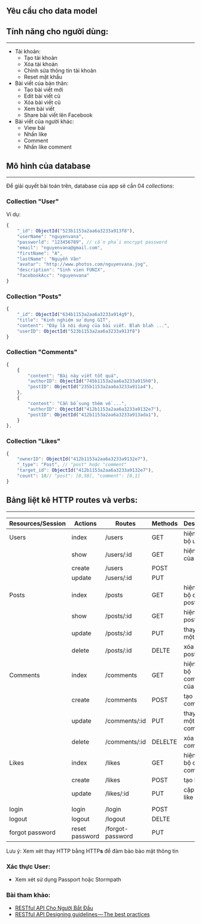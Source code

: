 ## Yêu cầu cho data model

## Tính năng cho người dùng:
---
- Tài khoản:
    - Tạo tài khoản
    - Xóa tài khoản
    - Chỉnh sửa thông tin tài khoản
    - Reset mật khẩu
- Bài viết của bản thân:
    - Tạo bài viết mới
    - Edit bài viết cũ
    - Xóa bài viết cũ
    - Xem bài viết
    - Share bài viết lên Facebook
- Bài viết của người khác:
    - View bài
    - Nhấn like
    - Comment
    - Nhấn like comment

## Mô hình của database
---
Để giải quyết bài toán trên, database của app sẽ cần 04 *collections*:

### Collection "User"

Ví dụ:

```js
{
    "_id": ObjectId("523b1153a2aa6a3233a913f8"),
    "userName": "nguyenvana",
    "passworld": "123456789", // cần phải encrypt password
    "email": "nguyenvana@gmail.com",
    "firstName": "A",
    "lastName": "Nguyễn Văn"
    "avatar": "http://www.photos.com/nguyenvana.jog",
    "description": "Sinh vien FUNIX",
    "facebookAcc": "nguyenvana"
}
```

### Collection "Posts"

```js
{
    "_id": ObjectId("634b1153a2aa6a3233a914g9"),
    "title": "Kinh nghiệm sử dụng GIT",
    "content": "Đây là nội dung của bài viết. Blah blah ...",
    "userID": ObjectId("523b1153a2aa6a3233a913f8")
}
```

### Collection "Comments"

```js
{
    {
        "content": "Bài này viết tốt quá",
        "authorID": ObjectId("745b1153a2aa6a3233a915h0"),
        "postID": ObjectId("235b1153a2aa6a3233a911a4"),
    },
    {
        "content": "Cần bổ sung thêm về ...",
        "authorID": ObjectId("412b1153a2aa6a3233a9132e7"),
        "postID": ObjectId("412b1153a2aa6a3233a913ada1"),
    }
},
```

### Collection "Likes"

```js
{
    "ownerID": ObjectId("412b1153a2aa6a3233a9132e7"),
    "_type": "Post", // "post" hoặc "comment"
    "target_id": ObjectId("412b1153a2aa6a3233a9132e7"),
    "count": 10// "post": [0,50], "comment": [0,1]
}
```

## Bảng liệt kê HTTP routes và verbs:
---

| Resources/Session    | Actions     | Routes     | Methods | Description | Parameters |
|---        |---        |---        |---        |---        |---                |
|Users  | index |/users |GET    | hiện toàn bộ users |      |
|       | show  |/users/:id |GET    |hiện profile của user |    |
|       | create|/users | POST      |                       |   |
|       |update |/users/:id | PUT    |                       |   |
|Posts  |index  |/posts    | GET    |hiện toàn bộ các posts |   |
|       |show   |/posts/:id | GET   |hiện một post          |   |
|       |update |/posts/:id |PUT    |thay đổi một post      |   |
|       |delete |/posts/:id |DELTE  |xóa một post           |   |
|Comments|index|/comments   |GET    | hiện toàn bộ comments của post |      |
|       |create|/comments   |POST   |tạo comment            |   |
|       |update|/comments/:id|PUT   |thay đổi một comment   |   |
|       |delete|/comments/:id|DELELTE |xóa một comment      |   |
|Likes  |index |/likes      |GET    |hiện toàn bộ các comments |    |
|       |create|/likes      |POST   |tạo like               |   |
|       |update|/likes/:id  |PUT    |cập nhật like          |   |
|       |      |            |       |                       |   |
|login  |login  |/login     |POST   |                       |   |
|logout |logout |/logout    |DELTE  |                       |   |
|forgot password |reset password |/forgot-password|PUT      |   |


Lưu ý: Xem xét thay HTTP bằng HTTP**s** để đảm bảo bảo mật thông tin

### Xác thực User:

- Xem xét sử dụng Passport hoặc Stormpath

### Bài tham khảo:

- [RESTful API Cho Người Bắt Đầu](https://www.codehub.vn/RESTful-API-Cho-Nguoi-Bat-Dau)
- [RESTful API Designing guidelines — The best practices](https://hackernoon.com/restful-api-designing-guidelines-the-best-practices-60e1d954e7c9)
